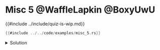 # Misc 5 @WaffleLapkin @BoxyUwU

{{#include ../include/quiz-is-wip.md}}

```rust
{{#include ../../code/examples/misc_5.rs}}
```

<details>
<summary>Solution</summary>

```
{{#include ../../code/examples/stderr/misc_5.stderr}}
```

The diagnostic is very confusing, which is clearly a [bug] in the compiler.

The issue here is that you can't refer to items from super traits through sub traits. Even though `Sub` has a super trait `Super`, you can't use `Sub::assoc()`. You *can* use `Super::assoc()` though, i.e. this compiles just fine:

```rust
trait Super {
    fn assoc() -> Self;
}

trait Sub: Super {}

fn f<T: Sub>() -> T {
    Super::assoc()
}
```

`Trait::assoc` is a shorter version of `<_ as Trait>::assoc` (aka [fully qualified path](https://doc.rust-lang.org/reference/paths.html#qualified-paths)).

[bug]: https://github.com/rust-lang/rust/issues/124438

</details>
